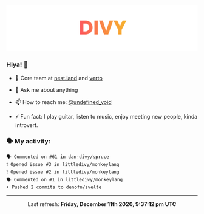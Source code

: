 
![](https://github.com/divy-work/divy-work/raw/master/assets/divy.png)

### Hiya! 👋

- 🔭 Core team at [nest.land](https://github.com/nestdotland/nest.land) and [verto](https://github.com/useverto/verto)

- 💬 Ask me about anything

- 📫 How to reach me: [@undefined_void](https://instagram.com/divy.exe)

- ⚡ Fun fact: I play guitar, listen to music, enjoy meeting new people, kinda introvert.

### 🗣 My activity:

```
🗣 Commented on #61 in dan-divy/spruce
❗️ Opened issue #3 in littledivy/monkeylang
❗️ Opened issue #2 in littledivy/monkeylang
🗣 Commented on #1 in littledivy/monkeylang
⬆️ Pushed 2 commits to denofn/svelte
```

------------
<p align="center">Last refresh: <b>Friday, December 11th 2020, 9:37:12 pm UTC</b></p>
